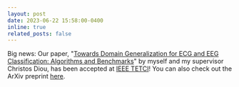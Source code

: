```yaml
---
layout: post
date: 2023-06-22 15:58:00-0400
inline: true
related_posts: false
---
```


Big news: Our paper, "[Towards Domain Generalization for ECG and EEG Classification: Algorithms and Benchmarks]((https://ieeexplore.ieee.org/document/10233054))" by myself and my supervisor Christos Diou, has been accepted at [IEEE TETCI](https://ieeexplore.ieee.org/xpl/RecentIssue.jsp?punumber=7433297)! You can also check out the ArXiv preprint [here]((https://arxiv.org/abs/2303.11338)).
